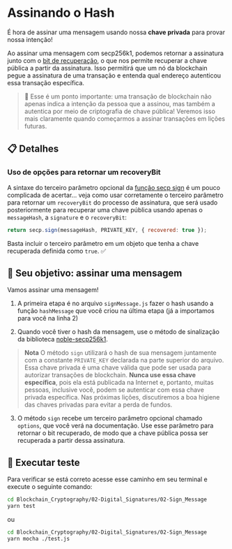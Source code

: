 # Assinando o Hash

É hora de assinar uma mensagem usando nossa **chave privada** para provar nossa intenção!

Ao assinar uma mensagem com secp256k1, podemos retornar a assinatura junto com o [bit de recuperação](https://cryptobook.nakov.com/digital-signatures/ecdsa-sign-verify-messages#ecdsa-public-key-recovery-from-signature), o que nos permite recuperar a chave pública a partir da assinatura. Isso permitirá que um nó da blockchain pegue a assinatura de uma transação e entenda qual endereço autenticou essa transação específica.

> 💭 Esse é um ponto importante: uma transação de blockchain não apenas indica a intenção da pessoa que a assinou, mas também a autentica por meio de criptografia de chave pública! Veremos isso mais claramente quando começarmos a assinar transações em lições futuras.

## 📋 Detalhes

### Uso de opções para retornar um recoveryBit

A sintaxe do terceiro parâmetro opcional da [função secp sign](https://github.com/paulmillr/noble-secp256k1/tree/1.7.1#signmsghash-privatekey) é um pouco complicada de acertar... veja como usar corretamente o terceiro parâmetro para retornar um `recoveryBit` do processo de assinatura, que será usado posteriormente para recuperar uma chave pública usando apenas o `messageHash`, a `signature` e o `recoveryBit`:

```js
return secp.sign(messageHash, PRIVATE_KEY, { recovered: true });
```
Basta incluir o terceiro parâmetro em um objeto que tenha a chave recuperada definida como `true`. ✅

## 🏁 Seu objetivo: assinar uma mensagem

Vamos assinar uma mensagem! 

1. A primeira etapa é no arquivo `signMessage.js` fazer o hash usando a função `hashMessage` que você criou na última etapa (já a importamos para você na linha 2)

2. Quando você tiver o hash da mensagem, use o método de sinalização da biblioteca [noble-secp256k1](https://github.com/paulmillr/noble-secp256k1/tree/1.7.1#signmsghash-privatekey).

> **Nota**
> O método `sign` utilizará o hash de sua mensagem juntamente com a constante `PRIVATE_KEY` declarada na parte superior do arquivo. Essa chave privada é uma chave válida que pode ser usada para autorizar transações de blockchain. **Nunca use essa chave específica**, pois ela está publicada na Internet e, portanto, muitas pessoas, inclusive você, podem se autenticar com essa chave privada específica. Nas próximas lições, discutiremos a boa higiene das chaves privadas para evitar a perda de fundos.

3. O método `sign` recebe um terceiro parâmetro opcional chamado `options`, que você verá na documentação. Use esse parâmetro para retornar o bit recuperado, de modo que a chave pública possa ser recuperada a partir dessa assinatura.

## 🧪 Executar teste

Para verificar se está correto acesse esse caminho em seu terminal e execute o seguinte comando:

```bash
cd Blockchain_Cryptography/02-Digital_Signatures/02-Sign_Message
yarn test
```

ou 

```bash
cd Blockchain_Cryptography/02-Digital_Signatures/02-Sign_Message
yarn mocha ./test.js
```